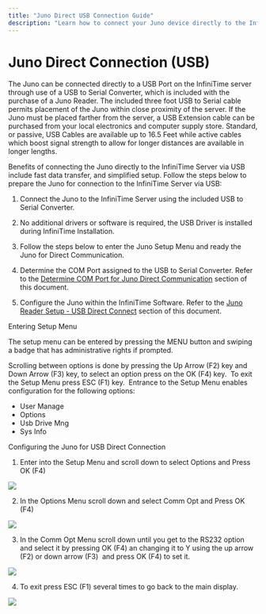 ```yaml
---
title: "Juno Direct USB Connection Guide"
description: "Learn how to connect your Juno device directly to the InfiniTime server via USB for fast data transfer and easy setup."
---
```


# Juno Direct Connection (USB)

The Juno can be connected directly to a USB Port on the InfiniTime server through use of a USB to Serial Converter, which is included with the purchase of a Juno Reader. The included three foot USB to Serial cable permits placement of the Juno within close proximity of the server. If the Juno must be placed farther from the server, a USB Extension cable can be purchased from your local electronics and computer supply store. Standard, or passive, USB Cables are available up to 16.5 Feet while active cables which boost signal strength to allow for longer distances are available in longer lengths.

Benefits of connecting the Juno directly to the InfiniTime Server via USB include fast data transfer, and simplified setup. Follow the steps below to prepare the Juno for connection to the InfiniTime Server via USB:

1. Connect the Juno to the InfiniTime Server using the included USB to Serial Converter.

2. No additional drivers or software is required, the USB Driver is installed during InfiniTime Installation.

3. Follow the steps below to enter the Juno Setup Menu and ready the Juno for Direct Communication.

4. Determine the COM Port assigned to the USB to Serial Converter. Refer to the [Determine COM Port for Juno Direct Communication](CH23_Hardware_JunoCOM.md) section of this document.

5. Configure the Juno within the InfiniTime Software. Refer to the [Juno Reader Setup - USB Direct Connect](Juno_Reader_Setup_-_USB_Direct_Connect.md) section of this document.

Entering Setup Menu

The setup menu can be entered by pressing the MENU button and swiping a badge that has administrative rights if prompted.

Scrolling between options is done by pressing the Up Arrow (F2) key and Down Arrow (F3) key, to select an option press on the OK (F4) key.  To exit the Setup Menu press ESC (F1) key.  Entrance to the Setup Menu enables configuration for the following options:

- User Manage
- Options
- Usb Drive Mng
- Sys Info

Configuring the Juno for USB Direct Connection

1. Enter into the Setup Menu and scroll down to select Options and Press OK (F4)

![](/img/Zephyr_menu_options.gif)

2. In the Options Menu scroll down and select Comm Opt and Press OK (F4)

![](/img/zephyr_idle_screen.gif)

3. In the Comm Opt Menu scroll down until you get to the RS232 option and select it by pressing OK (F4) an changing it to Y using the up arrow (F2) or down arrow (F3)  and press OK (F4) to set it.

![](/img/zephyr_comm_options.gif)

4. To exit press ESC (F1) several times to go back to the main display.

![](/img/zephyr_menu.gif)
